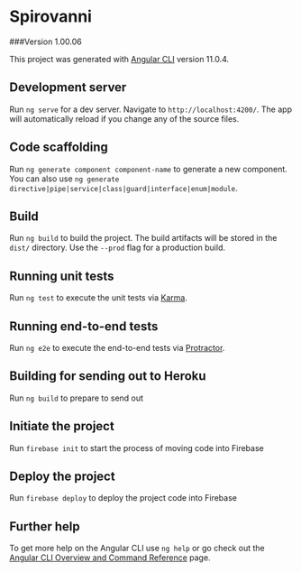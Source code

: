 # Spirovanni
###Version 1.00.06

This project was generated with [Angular CLI](https://github.com/angular/angular-cli) version 11.0.4.

## Development server

Run `ng serve` for a dev server. Navigate to `http://localhost:4200/`. The app will automatically reload if you change any of the source files.

## Code scaffolding

Run `ng generate component component-name` to generate a new component. You can also use `ng generate directive|pipe|service|class|guard|interface|enum|module`.

## Build

Run `ng build` to build the project. The build artifacts will be stored in the `dist/` directory. Use the `--prod` flag for a production build.

## Running unit tests

Run `ng test` to execute the unit tests via [Karma](https://karma-runner.github.io).

## Running end-to-end tests

Run `ng e2e` to execute the end-to-end tests via [Protractor](http://www.protractortest.org/).

## Building for sending out to Heroku

Run `ng build` to prepare to send out

## Initiate the project

Run `firebase init` to start the process of moving code into Firebase

## Deploy the project

Run `firebase deploy` to deploy the project code into Firebase

## Further help

To get more help on the Angular CLI use `ng help` or go check out the [Angular CLI Overview and Command Reference](https://angular.io/cli) page.
